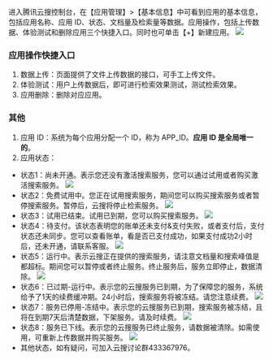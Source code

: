 进入腾讯云搜控制台，在【应用管理】>【基本信息】中可看到应用的基本信息，包括应用名称、应用 ID、状态、文档量及检索量等数据。应用操作，包括上传数据、体验测试和删除应用三个快捷入口。同时也可单击【+】新建应用。
![](https://main.qcloudimg.com/raw/0cd462d821450c8a3889536617131482.png)

### **应用操作快捷入口**
1. 数据上传：页面提供了文件上传数据的接口，可手工上传文件。
2. 体验测试：用户上传数据后，即可进行检索效果测试，测试检索效果。
3. 应用删除：删除对应应用。

### **其他**
1. 应用 ID：系统为每个应用分配一个 ID，称为 APP_ID。**应用 ID 是全局唯一的**。
2. 应用状态：
 - 状态1：尚未开通。表示您还没有激活搜索服务，您可以通过试用或者购买激活搜索服务。
![](https://main.qcloudimg.com/raw/07fb1460aca222cf70a7bedcca18cf4a.png)
 - 状态2：免费试用中。您正在试用搜索服务，期间您可以购买搜索服务或者暂停搜索服务。暂停后，云搜将停止检索服务。
![](https://main.qcloudimg.com/raw/5a6f19b796d43fe4d64b7e9661b7b7cc.png)
 - 状态3：试用已结束。试用已到期，您可以购买搜索服务。
![](https://main.qcloudimg.com/raw/1adc71d47a264a6af064b7613cf4f71b.png)
 - 状态4：待支付。该状态表明您的账单还未支付&支付失败，或者支付后，支付状态还未同步。您可以查看账单，看是否已支付成功，如果支付成功2小时后，还未开通，请联系客服。
![](https://main.qcloudimg.com/raw/1b155b23ddc3e72f61eae3aa325c3077.png)
 - 状态5：运行中。表示云搜正在提供的搜索服务，请注意文档量和搜索峰值是都超标。期间您可以暂停或者终止服务。终止服务后，服务立即停止，数据清除。
![](https://main.qcloudimg.com/raw/0eb3753c2c04f36b300125d8304e5184.png)
 - 状态6：已过期-运行中。表示您的云搜服务已到期，为了保障您的服务，系统给予了1天的续费缓冲期。24小时后，搜索服务将被冻结。请您注意续费。
![](https://main.qcloudimg.com/raw/a809612e271dc9de817ac1a9c3244a6d.png)
 - 状态7：服务已停用-冻结中。表示您的云搜服务已到期，搜索服务被冻结，且将在到期7天后清楚数据，下架服务。请及时续费。
![](https://main.qcloudimg.com/raw/d33a31922efb2877b4a7cb1930c82b34.png)
 - 状态8：服务已下线。表示您的云搜服务已终止服务，请数据被清除。如需使用，可重新上传数据并购买服务。
![](https://main.qcloudimg.com/raw/aaa0741c6349542ad0239b0ea504f122.png)
 - 其他状态，如有疑问，可加入云搜讨论群433367976。
